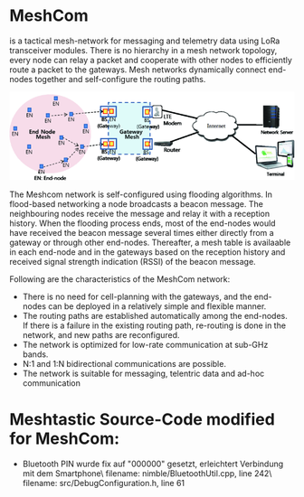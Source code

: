 # MeshCom 
is a tactical mesh-network for messaging and telemetry data using LoRa transceiver modules. There is no hierarchy in a mesh network topology, every node can relay a packet and cooperate with other nodes to efficiently route a packet to the gateways. Mesh networks dynamically connect end-nodes together and self-configure the routing paths.

<p align="center"><img src="images/meshcom_1.gif" alt="Meshcom Network"></p>

The Meshcom network is self-configured using flooding algorithms. In flood-based networking a node broadcasts a beacon message. The neighbouring nodes receive the message and relay it with a reception history. When the flooding process ends, most of the end-nodes would have received the beacon message several times either directly from a gateway or through other end-nodes. Thereafter, a mesh table is availaable in each end-node and in the gateways based on the reception history and received signal strength indication (RSSI) of the beacon message.

Following are the characteristics of the MeshCom network:
<ul>
<li>There is no need for cell-planning with the gateways, and the end-nodes can be deployed in a relatively simple and flexible manner.</li>

<li>The routing paths are established automatically among the end-nodes. If there is a failure in the existing routing path, re-routing is done in the network, and new paths are reconfigured.</li>

  <li>The network is optimized for low-rate communication at sub-GHz bands.</li>

  <li>N:1 and 1:N bidirectional communications are possible.</li>

  <li>The network is suitable for messaging, telentric data and ad-hoc communication</li>
</ul>

# Meshtastic Source-Code modified for MeshCom:
<ul>
  <li>Bluetooth PIN wurde fix auf "000000" gesetzt, erleichtert Verbindung mit dem Smartphone\
filename: nimble/BluetoothUtil.cpp, line 242\
    filename: src/DebugConfiguration.h, line 61</li>


